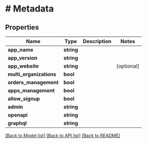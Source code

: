 # # Metadata

## Properties

Name | Type | Description | Notes
------------ | ------------- | ------------- | -------------
**app_name** | **string** |  |
**app_version** | **string** |  |
**app_website** | **string** |  | [optional]
**multi_organizations** | **bool** |  |
**orders_management** | **bool** |  |
**apps_management** | **bool** |  |
**allow_signup** | **bool** |  |
**admin** | **string** |  |
**openapi** | **string** |  |
**graphql** | **string** |  |

[[Back to Model list]](../../README.md#models) [[Back to API list]](../../README.md#endpoints) [[Back to README]](../../README.md)
